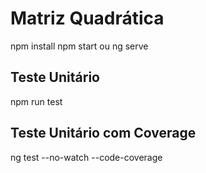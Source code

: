 # Matriz Quadrática

npm install
npm start ou ng serve

## Teste Unitário
npm run test

## Teste Unitário com Coverage
ng test --no-watch --code-coverage

